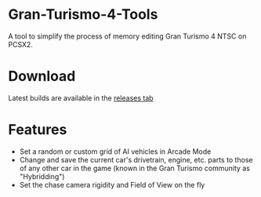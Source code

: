 # Gran-Turismo-4-Tools
A tool to simplify the process of memory editing Gran Turismo 4 NTSC on PCSX2. 

# Download
Latest builds are available in the [releases tab](https://github.com/AJB-Tech/Gran-Turismo-4-Tools/releases)

# Features
- Set a random or custom grid of AI vehicles in Arcade Mode
- Change and save the current car's drivetrain, engine, etc. parts to those of any other car in the game (known in the Gran Turismo community as "Hybridding")
- Set the chase camera rigidity and Field of View on the fly

